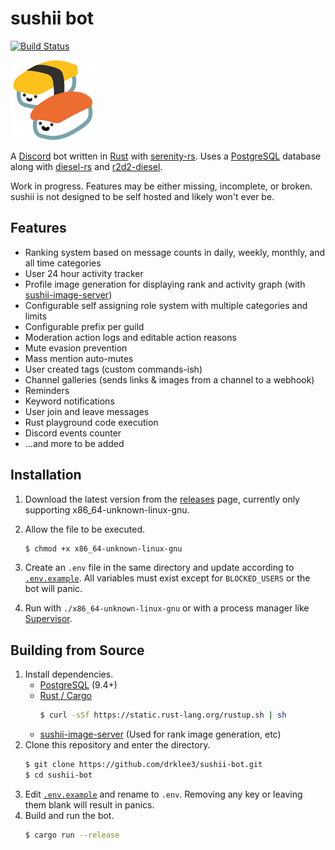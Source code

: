 # sushii bot

[![Build Status](https://travis-ci.org/drklee3/sushii-bot.svg?branch=master)](https://travis-ci.org/drklee3/sushii-bot)

![sushii](assets/sushii.png)

A [Discord](https://discordapp.com) bot written in [Rust](https://www.rust-lang.org/) with [serenity-rs](https://github.com/zeyla/serenity).  Uses a [PostgreSQL](https://www.postgresql.org) database along with [diesel-rs](https://github.com/diesel-rs/diesel) and [r2d2-diesel](https://github.com/diesel-rs/r2d2-diesel).

Work in progress.  Features may be either missing, incomplete, or broken.  sushii is not designed to be self hosted and likely won't ever be.

## Features

* Ranking system based on message counts in daily, weekly, monthly, and all time categories
* User 24 hour activity tracker
* Profile image generation for displaying rank and activity graph (with [sushii-image-server](https://github.com/drklee3/sushii-image-server))
* Configurable self assigning role system with multiple categories and limits
* Configurable prefix per guild
* Moderation action logs and editable action reasons
* Mute evasion prevention
* Mass mention auto-mutes
* User created tags (custom commands-ish)
* Channel galleries (sends links & images from a channel to a webhook)
* Reminders
* Keyword notifications
* User join and leave messages
* Rust playground code execution
* Discord events counter
* ...and more to be added

## Installation

1. Download the latest version from the [releases](releases) page, currently only supporting x86_64-unknown-linux-gnu.
2. Allow the file to be executed.
    ```bash
    $ chmod +x x86_64-unknown-linux-gnu
    ```
3. Create an `.env` file in the same directory and update according to [`.env.example`](.env.example).  All variables must exist except for `BLOCKED_USERS` or the bot will panic.

4. Run with `./x86_64-unknown-linux-gnu` or with a process manager like [Supervisor](http://supervisord.org).

## Building from Source

1. Install dependencies.
    * [PostgreSQL](https://www.postgresql.org) (9.4+)
    * [Rust / Cargo](http://doc.crates.io)
        ```bash
        $ curl -sSf https://static.rust-lang.org/rustup.sh | sh
        ```
    * [sushii-image-server](https://github.com/drklee3/sushii-image-server) (Used for rank image generation, etc)
2. Clone this repository and enter the directory.
    ```bash
    $ git clone https://github.com/drklee3/sushii-bot.git
    $ cd sushii-bot
    ```
3. Edit [`.env.example`](.env.example) and rename to `.env`.  Removing any key or leaving them blank will result in panics.
4. Build and run the bot.
    ```bash
    $ cargo run --release
    ```
